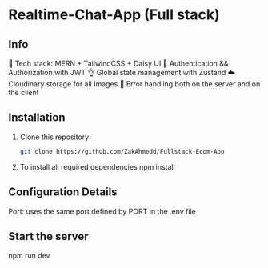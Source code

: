# Realtime-Chat-App (Full stack)

## Info

🌟 Tech stack: MERN + TailwindCSS + Daisy UI
🎃 Authentication && Authorization with JWT
👌 Global state management with Zustand
☁️ Cloudinary storage for all Images
🐞 Error handling both on the server and on the client

## Installation

1. Clone this repository:
   ```bash
   git clone https://github.com/ZakAhmedd/Fullstack-Ecom-App
   ```

2. To install all required dependencies
      npm install


## Configuration Details

Port: uses the same port defined by PORT in the .env file

## Start the server

npm run dev